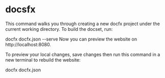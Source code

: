 # docsfx


This command walks you through creating a new docfx project under the current working directory. To build the docset, run:

docfx docfx.json --serve
Now you can preview the website on http://localhost:8080.

To preview your local changes, save changes then run this command in a new terminal to rebuild the website:

docfx docfx.json